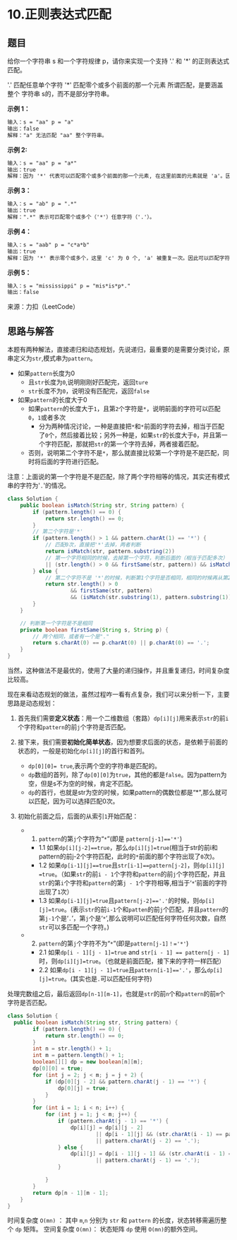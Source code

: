 # 10.正则表达式匹配
## 题目

给你一个字符串 s 和一个字符规律 p，请你来实现一个支持 '.' 和 '*' 的正则表达式匹配。

'.' 匹配任意单个字符
'*' 匹配零个或多个前面的那一个元素
所谓匹配，是要涵盖 整个 字符串 s的，而不是部分字符串。

**示例 1：**

```txt
输入：s = "aa" p = "a"
输出：false
解释："a" 无法匹配 "aa" 整个字符串。
```

**示例 2:**

```txt
输入：s = "aa" p = "a*"
输出：true
解释：因为 '*' 代表可以匹配零个或多个前面的那一个元素, 在这里前面的元素就是 'a'。因此，字符串 "aa" 可被视为 'a' 重复了一次。
```

**示例 3：**

```txt
输入：s = "ab" p = ".*"
输出：true
解释：".*" 表示可匹配零个或多个（'*'）任意字符（'.'）。
```

**示例 4：**

```txt
输入：s = "aab" p = "c*a*b"
输出：true
解释：因为 '*' 表示零个或多个，这里 'c' 为 0 个, 'a' 被重复一次。因此可以匹配字符串 "aab"。
```

**示例 5：**

```txt
输入：s = "mississippi" p = "mis*is*p*."
输出：false
```

来源：力扣（LeetCode）

## 思路与解答

本题有两种解法，直接递归和动态规划，先说递归，最重要的是需要分类讨论，原串定义为`str`,模式串为`pattern`。

- 如果`pattern`长度为0
  - 且`str`长度为`0`,说明刚刚好匹配完，返回`ture`
  - `str`长度不为`0`，说明没有匹配完，返回`false`
- 如果`pattern`的长度大于0
  - 如果`pattern`的长度大于`1`，且第`2`个字符是`*`，说明前面的字符可以匹配`0`，`1`或者多次
    - 分为两种情况讨论，一种是直接把`*`和`*`前面的字符去掉，相当于匹配了`0`个，然后接着比较；另外一种是，如果`str`的长度大于`0`，并且第一个字符匹配，那就把`str`的第一个字符去掉，两者接着匹配。
  - 否则，说明第二个字符不是`*`，那么就直接比较第一个字符是不是匹配，同时将后面的字符进行匹配。

注意：上面说的第一个字符是不是匹配，除了两个字符相等的情况，其实还有模式串的字符为'`.`'的情况。
```java
class Solution {
    public boolean isMatch(String str, String pattern) {
        if (pattern.length() == 0) {
            return str.length() == 0;
        }
        // 第二个字符是'*'
        if (pattern.length() > 1 && pattern.charAt(1) == '*') {
            // 匹配0次，直接把'*'去掉，两者判断
            return isMatch(str, pattern.substring(2)) 
            // 第一个字符相同的时候，去掉第一个字符，判断后面的（相当于匹配多次）
            || (str.length() > 0 && firstSame(str, pattern)) && isMatch(str.substring(1), pattern);
        } else {
            // 第二个字符不是 '*'的时候，判断第1个字符是否相同，相同的时候再从第2位开始比较
            return str.length() > 0 
                    && firstSame(str, pattern) 
                    && (isMatch(str.substring(1), pattern.substring(1)));
        }
    }

    // 判断第一个字符是不是相同
    private boolean firstSame(String s, String p) {
        // 两个相同，或者有一个是"."
        return s.charAt(0) == p.charAt(0) || p.charAt(0) == '.';
    }
}
```
当然，这种做法不是最优的，使用了大量的递归操作，并且重复递归，时间复杂度比较高。

现在来看动态规划的做法，虽然过程咋一看有点复杂，我们可以来分析一下，主要思路是动态规划：

1. 首先我们需要**定义状态**：用一个二维数组（套路）`dp[i][j]`用来表示`str`的前`i`个字符和`pattern`的前`j`个字符是否匹配。

2. 接下来，我们需要**初始化简单状态**，因为想要求后面的状态，是依赖于前面的状态的，一般是初始化`dp[i][j]`的首行和首列。
   - `dp[0][0]= true`,表示两个空的字符串是匹配的。
   - `dp`数组的首列，除了`dp[0][0]`为`true`，其他的都是`false`。因为pattern为空，但是s不为空的时候，肯定不匹配。
   - `dp`的首行，也就是str为空的时候，如果pattern的偶数位都是“*”,那么就可以匹配，因为可以选择匹配0次。

3. 初始化前面之后，后面的从索引`1`开始匹配：
   - 1. `pattern`的第`j`个字符为“`*`”(即是 `pattern[j-1]=='*'`)
     - 1.1 如果`dp[i][j-2]==true`，那么`dp[i][j]=true`(相当于str的前i和pattern的前j-2个字符匹配，此时的`*`前面的那个字符出现了`0`次)。
     - 1.2 如果`dp[i-1][j]==true`且`str[i-1]==pattern[j-2]`，则`dp[i][j] =true`。（如果`str`的前`i - 1`个字符和`pattern`的前`j`个字符匹配，并且`str`的第`i`个字符和`pattern`的第`j - 1`个字符相等,相当于‘`*`’前面的字符出现了`1`次）
     - 1.3 如果`dp[i-1][j]=true`且`pattern[j-2]=='.'`的时候，则`dp[i][j]=true`。(表示`str`的前`i-1`个和`patten`的前`j`个匹配，并且`pattern`的第`j-1`个是‘`.`’，第`j`个是‘`*`’,那么说明可以匹配任何字符任何次数，自然`str`可以多匹配一个字符。)
   - 2. `pattern`的第`j`个字符不为“`*`”(即是`pattern[j-1]！='*'`)
     - 2.1 如果`dp[i - 1][j - 1]=true` and `str[i - 1] == pattern[j - 1]`时，则`dp[i][j]=true`。（也就是前面匹配，接下来的字符一样匹配）
     - 2.2 如果`dp[i - 1][j - 1]=true`且`pattern[i-1]=='.'`，那么`dp[i][j]=true`。(其实也是`.`可以匹配任何字符)

处理完数组之后，最后返回`dp[n-1][m-1]`，也就是`str`的前`n`个和`pattern`的前`m`个字符是否匹配。

```java
class Solution {
  public boolean isMatch(String str, String pattern) {
        if (pattern.length() == 0) {
            return str.length() == 0;
        }
        int n = str.length() + 1;
        int m = pattern.length() + 1;
        boolean[][] dp = new boolean[n][m];
        dp[0][0] = true;
        for (int j = 2; j < m; j = j + 2) {
            if (dp[0][j - 2] && pattern.charAt(j - 1) == '*') {
                dp[0][j] = true;
            }
        }
        for (int i = 1; i < n; i++) {
            for (int j = 1; j < m; j++) {
                if (pattern.charAt(j - 1) == '*') {
                    dp[i][j] = dp[i][j - 2]
                            || dp[i - 1][j] && (str.charAt(i - 1) == pattern.charAt(j - 2)
                            || pattern.charAt(j - 2) == '.');
                } else {
                    dp[i][j] = dp[i - 1][j - 1] && (str.charAt(i - 1) == pattern.charAt(j - 1)
                            || pattern.charAt(j - 1) == '.');
                }

            }
        }
        return dp[n - 1][m - 1];
    }
}
```
时间复杂度 `O(mn)` ： 其中 `m`,`n` 分别为 `str` 和 `pattern` 的长度，状态转移需遍历整个 `dp` 矩阵。
空间复杂度 `O(mn)`： 状态矩阵 `dp` 使用 `O(mn)`的额外空间。

